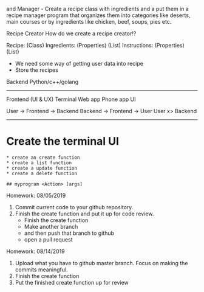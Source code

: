  and Manager - 
Create a recipe class with ingredients and a put them in a recipe manager program that organizes them into categories like deserts, main courses or by ingredients like chicken, beef, soups, pies etc.

Recipe Creator
How do we create a recipe creator!?

Recipe: (Class)
    Ingredients: (Properties) (List)
    Instructions: (Properties) (List)

* We need some way of getting user data into recipe
* Store the recipes

Backend
    Python/c++/golang

--------------------------

Frontend (UI & UX)
    Terminal
    Web app
    Phone app
    UI


User -> Frontend -> Backend
Backend -> Frontend -> User
User x> Backend


--------------------------

# Create the terminal UI
    * create an create function
    * create a list function
    * create a update function
    * create a delete function
    
    ## myprogram <Action> [args]


Homework: 08/05/2019
1) Commit current code to your github repository.
2) Finish the create function and put it up for code review.
    * Finish the create function
    * Make another branch
    * and then push that branch to github
    * open a pull request

Homework: 08/14/2019
1) Upload what you have to github master branch. Focus on making the commits meaningful.
2) Finish the create function
3) Put the finished create function up for review